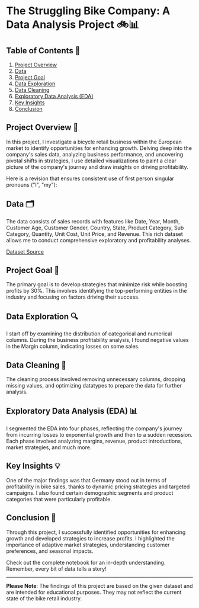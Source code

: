 # The Struggling Bike Company: A Data Analysis Project 🚲📊

## Table of Contents 📘

1. [Project Overview](#Project-Overview-)
2. [Data](#Data-)
3. [Project Goal](#Project-Goal-)
4. [Data Exploration](#Data-Exploration-)
5. [Data Cleaning](#Data-Cleaning-)
6. [Exploratory Data Analysis (EDA)](#exploratory-data-analysis-eda-)
7. [Key Insights](#Key-Insights-)
8. [Conclusion](#Conclusion-)

## Project Overview 🚀

In this project, I investigate a bicycle retail business within the European market to identify opportunities for enhancing growth. Delving deep into the company's sales data, analyzing business performance, and uncovering pivotal shifts in strategies, I use detailed visualizations to paint a clear picture of the company's journey and draw insights on driving profitability.

Here is a revision that ensures consistent use of first person singular pronouns ("I", "my"):

## Data 🗂️

The data consists of sales records with features like Date, Year, Month, Customer Age, Customer Gender, Country, State, Product Category, Sub Category, Quantity, Unit Cost, Unit Price, and Revenue. This rich dataset allows me to conduct comprehensive exploratory and profitability analyses.

[Dataset Source](https://www.kaggle.com/datasets/thedevastator/analyzing-customer-spending-habits-to-improve-sa)

## Project Goal 🎯

The primary goal is to develop strategies that minimize risk while boosting profits by 30%. This involves identifying the top-performing entities in the industry and focusing on factors driving their success.

## Data Exploration 🔍

I start off by examining the distribution of categorical and numerical columns. During the business profitability analysis, I found negative values in the Margin column, indicating losses on some sales.

## Data Cleaning 🧹

The cleaning process involved removing unnecessary columns, dropping missing values, and optimizing datatypes to prepare the data for further analysis.

## Exploratory Data Analysis (EDA) 📊

I segmented the EDA into four phases, reflecting the company's journey from incurring losses to exponential growth and then to a sudden recession. Each phase involved analyzing margins, revenue, product introductions, market strategies, and much more.

## Key Insights 💡

One of the major findings was that Germany stood out in terms of profitability in bike sales, thanks to dynamic pricing strategies and targeted campaigns. I also found certain demographic segments and product categories that were particularly profitable.

## Conclusion 🏁

Through this project, I successfully identified opportunities for enhancing growth and developed strategies to increase profits. I highlighted the importance of adaptive market strategies, understanding customer preferences, and seasonal impacts.

Check out the complete notebook for an in-depth understanding. Remember, every bit of data tells a story!

---

**Please Note**: The findings of this project are based on the given dataset and are intended for educational purposes. They may not reflect the current state of the bike retail industry.
